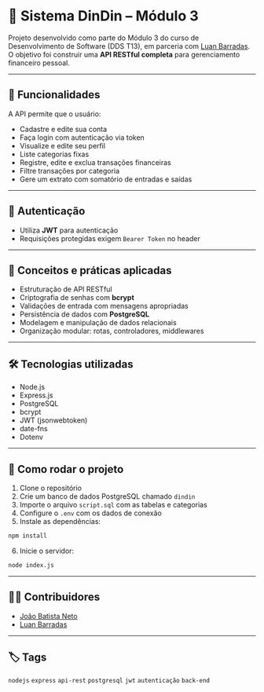 # 💸 Sistema DinDin – Módulo 3

Projeto desenvolvido como parte do Módulo 3 do curso de Desenvolvimento de Software (DDS T13), em parceria com [Luan Barradas](https://github.com/Luanbarradas). O objetivo foi construir uma **API RESTful completa** para gerenciamento financeiro pessoal.

---

## 🔧 Funcionalidades

A API permite que o usuário:

- Cadastre e edite sua conta
- Faça login com autenticação via token
- Visualize e edite seu perfil
- Liste categorias fixas
- Registre, edite e exclua transações financeiras
- Filtre transações por categoria
- Gere um extrato com somatório de entradas e saídas

---

## 🔐 Autenticação

- Utiliza **JWT** para autenticação
- Requisições protegidas exigem `Bearer Token` no header

---

## 🧠 Conceitos e práticas aplicadas

- Estruturação de API RESTful
- Criptografia de senhas com **bcrypt**
- Validações de entrada com mensagens apropriadas
- Persistência de dados com **PostgreSQL**
- Modelagem e manipulação de dados relacionais
- Organização modular: rotas, controladores, middlewares

---

## 🛠 Tecnologias utilizadas

- Node.js
- Express.js
- PostgreSQL
- bcrypt
- JWT (jsonwebtoken)
- date-fns
- Dotenv
  
---

## 🧪 Como rodar o projeto

1. Clone o repositório
2. Crie um banco de dados PostgreSQL chamado `dindin`
3. Importe o arquivo `script.sql` com as tabelas e categorias
4. Configure o `.env` com os dados de conexão
5. Instale as dependências:

```bash
npm install
```

6. Inicie o servidor:

```bash
node index.js
```

---

## 👨‍💻 Contribuidores

- [João Batista Neto](https://github.com/Joaobneto1)
- [Luan Barradas](https://github.com/Luanbarradas)

---

## 🏷️ Tags

`nodejs` `express` `api-rest` `postgresql` `jwt` `autenticação` `back-end`
